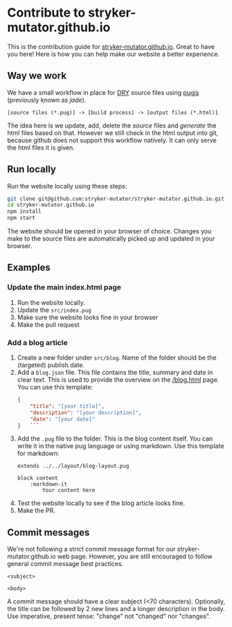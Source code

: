 # Contribute to stryker-mutator.github.io

This is the contribution guide for [stryker-mutator.github.io](https://stryker-mutator.github.io). Great to have you here! Here is how you can help make our website a better experience.

## Way we work

We have a small workflow in place for [DRY](https://en.wikipedia.org/wiki/Don%27t_repeat_yourself) source files using [pugjs](https://pugjs.org) (previously known as _jade_).

```
[source files (*.pug)] -> [build process] -> [output files (*.html)]
``` 

The idea here is we update, add, delete the _source_ files and _generate_ the html files based on that. However we still check in the html output into git, because github does not support this workflow natively. It can only serve the html files it is given. 

## Run locally

Run the website locally using these steps:

```bash
git clone git@github.com:stryker-mutator/stryker-mutator.github.io.git
cd stryker-mutator.github.io
npm install
npm start
```

The website should be opened in your browser of choice. Changes you make to the source files are automatically picked up and updated in your browser.

## Examples 

### Update the main index.html page

1. Run the website locally.
1. Update the `src/index.pug`
1. Make sure the website looks fine in your browser
1. Make the pull request

### Add a blog article

1. Create a new folder under `src/blog`. Name of the folder should be the (targeted) publish date.
1. Add a `blog.json` file. This file contains the title, summary and date in clear text. This is used to provide the overview on the [/blog.html](http://stryker-mutator.github.io/blog.html) page. You can use this template:
    ```json
    {
        "title": "[your title]",
        "description": "[your description]",
        "date": "[your date]"
    }   ```
1. Add the `.pug` file to the folder. This is the blog content itself. You can write it in the native pug language or using markdown. Use this template for markdown:
    ```pug
    extends ../../layout/blog-layout.pug

    block content
        :markdown-it
            Your content here
    ```
1. Test the website locally to see if the blog article looks fine.
1. Make the PR.

## Commit messages

We're not following a strict commit message format for our stryker-mutator.github.io web page. However, you are still encouraged to follow general commit message best practices. 

```
<subject>
 
<body>
```

A commit message should have a clear subject (<70 characters). Optionally, the title can be followed by 2 new lines and a longer description in the body. Use imperative, present tense: "change" not "changed" nor "changes".